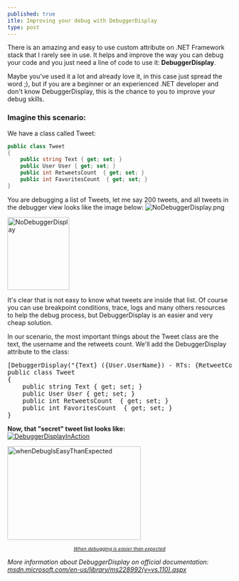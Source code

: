 ```yaml
---
published: true
itle: Improving your debug with DebuggerDisplay
type: post
---
```


There is an amazing and easy to use custom attribute on .NET Framework stack that I rarely see in use. It helps and improve the way you can debug your code and you just need a line of code to use it: **DebuggerDisplay**.

Maybe you've used it a lot and already love it, in this case just spread the word ;), but if you are a beginner or an experienced .NET developer and don't know DebuggerDisplay, this is the chance to you to improve your debug skills.

### Imagine this scenario:
We have a class called Tweet:

```csharp
public class Tweet
{
    public string Text { get; set; }
    public User User { get; set; }
    public int RetweetsCount  { get; set; }
    public int FavoritesCount  { get; set; }
}
```

You are debugging a list of Tweets, let me say 200 tweets, and all tweets in the debugger view looks like the image below:
![NoDebuggerDisplay.png]({{site.baseurl}}/_posts/NoDebuggerDisplay.png)

<p><a href="http://diegogiacomelli.com.br/wp-content/uploads/2014/07/NoDebuggerDisplay.png"><img src="{{ site.baseurl }}/assets/NoDebuggerDisplay.png" alt="NoDebuggerDisplay" width="139" height="163" class="aligncenter size-full wp-image-108" /></a></p>
<p>It's clear that is not easy to know what tweets are inside that list. Of course you can use breakpoint conditions, trace, logs and many others resources to help the debug process, but DebuggerDisplay is an easier and very cheap solution.</p>
<p>In our scenario, the most important things about the Tweet class are the text, the username and the retweets count. We'll add the DebuggerDisplay attribute to the class:</p>
<pre>
[DebuggerDisplay("{Text} ({User.UserName}) - RTs: {RetweetCount}")]
public class Tweet
{
    public string Text { get; set; }
    public User User { get; set; }
    public int RetweetsCount  { get; set; }
    public int FavoritesCount  { get; set; }
}
</pre>
<p><strong>Now, that "secret" tweet list looks like:</strong><br />
<a href="http://diegogiacomelli.com.br/wp-content/uploads/2014/07/DebuggerDisplayInAction.png"><img src="{{ site.baseurl }}/assets/DebuggerDisplayInAction.png" alt="DebuggerDisplayInAction" class="aligncenter size-full wp-image-108" /></a></p>
<p><a href="http://thecodinglove.com/post/56130208587/when-debugging-is-easier-than-expected"><img src="{{ site.baseurl }}/assets/whenDebugIsEasyThanExpected.gif" alt="whenDebugIsEasyThanExpected" width="300" height="210" class="aligncenter size-medium wp-image-122" /></p>
<div style="text-align:center;font-size:8pt;"><em>When debugging is easier than expected</em></div>
<p></a></p>
<p><em>More information about DebuggerDisplay on official documentation: <a href="http://msdn.microsoft.com/en-us/library/ms228992(v=vs.110).aspx">msdn.microsoft.com/en-us/library/ms228992(v=vs.110).aspx</a></em></p>